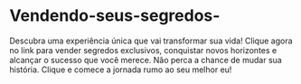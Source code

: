 # Vendendo-seus-segredos-
Descubra uma experiência única que vai transformar sua vida! Clique agora no link para vender segredos exclusivos, conquistar novos horizontes e alcançar o sucesso que você merece. Não perca a chance de mudar sua história. Clique e comece a jornada rumo ao seu melhor eu!
